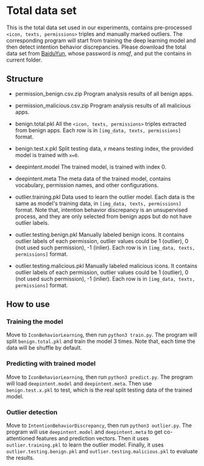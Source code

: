 # Total data set

This is the total data set used in our experiments, contains pre-processed `<icon, texts, permissions>` triples and manually marked outliers. The corresponding program will start from training the deep learning model and then detect intention behavior discrepancies. Please download the total data set from [BaiduYun](https://pan.baidu.com/s/1E0iE-Nm8xx4qsFB6PnkYwA), whose password is *nmqf*, and put the contains in current folder.

## Structure

+ permission_benign.csv.zip
Program analysis results of all benign apps. 

+ permission_malicious.csv.zip
Program analysis results of all malicious apps.

+ benign.total.pkl
All the `<icon, texts, permissions>` triples extracted from benign apps.
Each row is in `[img_data, texts, permissions]` format.

+ benign.test.x.pkl
Split testing data, *x* means testing index, the provided model is trained with `x=0`.

+ deepintent.model
The trained model, is trained with index 0.

+ deepintent.meta
The meta data of the trained model, contains vocabulary, permission names, and other configurations.

+ outlier.training.pkl
Data used to learn the outlier model.
Each data is the same as model's training data, in `[img_data, texts, permissions]` format.
Note that, intention behavior discrepancy is an unsupervised process, and they are only selected from benign apps but do not have outlier labels.

+ outlier.testing.benign.pkl
Manually labeled benign icons.
It contains outlier labels of each permission, outlier values could be 1 (outlier), 0 (not used such permission), -1 (inlier).
Each row is in `[img_data, texts, permissions]` format.

+ outlier.testing.malicious.pkl
Manually labeled malicious icons.
It contains outlier labels of each permission, outlier values could be 1 (outlier), 0 (not used such permission), -1 (inlier).
Each row is in `[img_data, texts, permissions]` format.

## How to use

### Training the model

Move to `IconBehaviorLearning`, then run `python3 train.py`.
The program will split `benign.total.pkl` and train the model 3 times.
Note that, each time the data will be shuffle by default.

### Predicting with trained model

Move to `IconBehaviorLearning`, then run `python3 predict.py`.
The program will load `deepintent.model` and `deepintent.meta`.
Then use `benign.test.x.pkl` to test, which is the real split testing data of the trained model.

### Outlier detection

Move to `IntentionBehaviorDiscrepancy`, then run `python3 outlier.py`.
The program will use `deepintent.model` and `deepintent.meta` to get co-attentioned features and prediction vectors.
Then it uses `outlier.training.pkl` to learn the outlier model.
Finally, it uses `outlier.testing.benign.pkl` and `outlier.testing.malicious.pkl` to evaluate the results.
